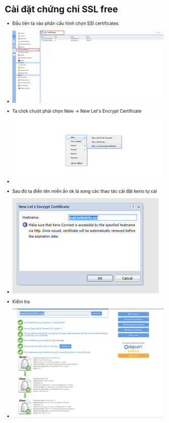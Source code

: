 # Cài đặt chứng chỉ SSL free
- Đầu tiên ta vào phần cấu hình chọn SSl certificates
- <img src="img/4.png">
- Ta click chuột phải chọn New -> New Let's Encrypt Certificate 
- <img src="img/5.png">

- Sau đó ta điền tên miền ấn ok là xong các thao tác cài đặt kerio tự cài
- <img src="img/6.png">

- Kiểm tra  
- <img src="img/7.PNG">
